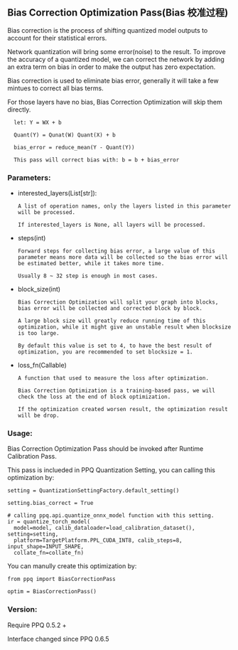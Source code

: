 ## Bias Correction Optimization Pass(Bias 校准过程)

Bias correction is the process of shifting quantized model outputs to account for their statistical errors.

Network quantization will bring some error(noise) to the result. To improve the accuracy of a quantized model, we can correct the network by adding an extra term on bias in order to make the output has zero expectation.

Bias correction is used to eliminate bias error, generally it will take a few mintues to correct all bias terms.

For those layers have no bias, Bias Correction Optimization will skip them directly.

```
  let: Y = WX + b

  Quant(Y) = Qunat(W) Quant(X) + b

  bias_error = reduce_mean(Y - Quant(Y))

  This pass will correct bias with: b = b + bias_error
```

### Parameters:

- interested_layers(List\[str\]):

  ```
  A list of operation names, only the layers listed in this parameter will be processed.

  If interested_layers is None, all layers will be processed.
  ```

- steps(int)

  ```
  Forward steps for collecting bias error, a large value of this parameter means more data will be collected so the bias error will be estimated better, while it takes more time.

  Usually 8 ~ 32 step is enough in most cases.
  ```

- block_size(int)

  ```
  Bias Correction Optimization will split your graph into blocks, bias error will be collected and corrected block by block.

  A large block size will greatly reduce running time of this optimization, while it might give an unstable result when blocksize is too large.

  By default this value is set to 4, to have the best result of optimization, you are recommended to set blocksize = 1.
  ```

- loss_fn(Callable)

  ```
  A function that used to measure the loss after optimization.

  Bias Correction Optimization is a training-based pass, we will check the loss at the end of block optimization.

  If the optimization created worsen result, the optimization result will be drop.
  ```

### Usage:

Bias Correction Optimization Pass should be invoked after Runtime Calibration Pass.

This pass is inclueded in PPQ Quantization Setting, you can calling this optimization by:

```
setting = QuantizationSettingFactory.default_setting()

setting.bias_correct = True

# calling ppq.api.quantize_onnx_model function with this setting.
ir = quantize_torch_model(
  model=model, calib_dataloader=load_calibration_dataset(), setting=setting,
  platform=TargetPlatform.PPL_CUDA_INT8, calib_steps=8, input_shape=INPUT_SHAPE,
  collate_fn=collate_fn)
```

You can manully create this optimization by:

```
from ppq import BiasCorrectionPass

optim = BiasCorrectionPass()
```

### Version:

Require PPQ 0.5.2 +

Interface changed since PPQ 0.6.5
